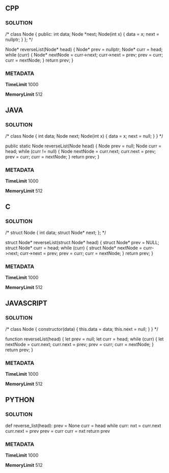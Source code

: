 ## CPP

### SOLUTION

/*
class Node {
  public:
    int data;
    Node *next;
    Node(int x) {
        data = x;
        next = nullptr;
    }
};
*/

Node* reverseList(Node* head) {
    Node* prev = nullptr;
    Node* curr = head;
    while (curr) {
        Node* nextNode = curr->next;
        curr->next = prev;
        prev = curr;
        curr = nextNode;
    }
    return prev;
}

### METADATA

**TimeLimit**
1000

**MemoryLimit** 
512



## JAVA

### SOLUTION

/*
class Node {
    int data;
    Node next;
    Node(int x) {
        data = x;
        next = null;
    }
}
*/

public static Node reverseList(Node head) {
    Node prev = null;
    Node curr = head;
    while (curr != null) {
        Node nextNode = curr.next;
        curr.next = prev;
        prev = curr;
        curr = nextNode;
    }
    return prev;
}

### METADATA

**TimeLimit**
1000

**MemoryLimit**
512



## C

### SOLUTION

/*
struct Node {
    int data;
    struct Node* next;
};
*/

struct Node* reverseList(struct Node* head) {
    struct Node* prev = NULL;
    struct Node* curr = head;
    while (curr) {
        struct Node* nextNode = curr->next;
        curr->next = prev;
        prev = curr;
        curr = nextNode;
    }
    return prev;
}

### METADATA

**TimeLimit**
1000

**MemoryLimit**
512



## JAVASCRIPT

### SOLUTION

/*
class Node {
    constructor(data) {
        this.data = data;
        this.next = null;
    }
}
*/

function reverseList(head) {
    let prev = null;
    let curr = head;
    while (curr) {
        let nextNode = curr.next;
        curr.next = prev;
        prev = curr;
        curr = nextNode;
    }
    return prev;
}

### METADATA

**TimeLimit**
1000

**MemoryLimit**
512



## PYTHON

### SOLUTION

def reverse_list(head):
    prev = None
    curr = head
    while curr:
        nxt = curr.next
        curr.next = prev
        prev = curr
        curr = nxt
    return prev

### METADATA

**TimeLimit**
1000

**MemoryLimit**
512
